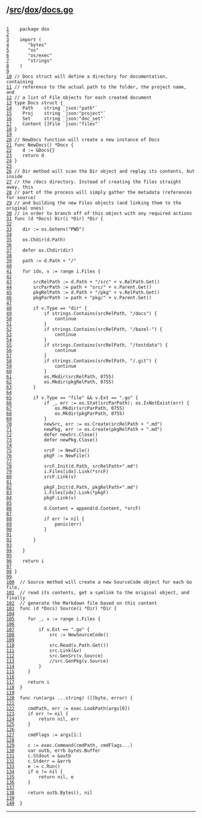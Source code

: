## /[src](../../src/index.md)/[dox](../dox/index.md)/[docs.go](./docs.go.md)

<pre class="code highlight"><code>
<span id="L1" class="line" lang="go"><a href="#L1">1</a>	</span><span class="comment">package dox</span>
<span id="L2" class="line" lang="go"><a href="#L2">2</a>	</span><span class="comment"></span>
<span id="L3" class="line" lang="go"><a href="#L3">3</a>	</span><span class="comment">import (</span>
<span id="L4" class="line" lang="go"><a href="#L4">4</a>	</span><span class="comment">	"bytes"</span>
<span id="L5" class="line" lang="go"><a href="#L5">5</a>	</span><span class="comment">	"os"</span>
<span id="L6" class="line" lang="go"><a href="#L6">6</a>	</span><span class="comment">	"os/exec"</span>
<span id="L7" class="line" lang="go"><a href="#L7">7</a>	</span><span class="comment">	"strings"</span>
<span id="L8" class="line" lang="go"><a href="#L8">8</a>	</span><span class="comment">)</span>
<span id="L9" class="line" lang="go"><a href="#L9">9</a>	</span><span class="comment"></span>
<span id="L10" class="line" lang="go"><a href="#L10">10</a>	</span><span class="comment">// Docs struct will define a directory for documentation, containing</span>
<span id="L11" class="line" lang="go"><a href="#L11">11</a>	</span><span class="comment">// reference to the actual path to the folder, the project name, and</span>
<span id="L12" class="line" lang="go"><a href="#L12">12</a>	</span><span class="comment">// a list of File objects for each created document</span>
<span id="L13" class="line" lang="go"><a href="#L13">13</a>	</span><span class="comment">type Docs struct {</span>
<span id="L14" class="line" lang="go"><a href="#L14">14</a>	</span><span class="comment">	Path    string `json:"path"`</span>
<span id="L15" class="line" lang="go"><a href="#L15">15</a>	</span><span class="comment">	Proj    string `json:"project"`</span>
<span id="L16" class="line" lang="go"><a href="#L16">16</a>	</span><span class="comment">	Set     string `json:"doc_set"`</span>
<span id="L17" class="line" lang="go"><a href="#L17">17</a>	</span><span class="comment">	Content []File `json:"files"`</span>
<span id="L18" class="line" lang="go"><a href="#L18">18</a>	</span><span class="comment">}</span>
<span id="L19" class="line" lang="go"><a href="#L19">19</a>	</span><span class="comment"></span>
<span id="L20" class="line" lang="go"><a href="#L20">20</a>	</span><span class="comment">// NewDocs function will create a new instance of Docs</span>
<span id="L21" class="line" lang="go"><a href="#L21">21</a>	</span><span class="comment">func NewDocs() *Docs {</span>
<span id="L22" class="line" lang="go"><a href="#L22">22</a>	</span><span class="comment">	d := &Docs{}</span>
<span id="L23" class="line" lang="go"><a href="#L23">23</a>	</span><span class="comment">	return d</span>
<span id="L24" class="line" lang="go"><a href="#L24">24</a>	</span><span class="comment">}</span>
<span id="L25" class="line" lang="go"><a href="#L25">25</a>	</span><span class="comment"></span>
<span id="L26" class="line" lang="go"><a href="#L26">26</a>	</span><span class="comment">// Dir method will scan the Dir object and replay its contents, but inside</span>
<span id="L27" class="line" lang="go"><a href="#L27">27</a>	</span><span class="comment">// the /docs directory. Instead of creating the files straight away, this</span>
<span id="L28" class="line" lang="go"><a href="#L28">28</a>	</span><span class="comment">// part of the process will simply gather the metadata (references for source)</span>
<span id="L29" class="line" lang="go"><a href="#L29">29</a>	</span><span class="comment">// and building the new Files objects (and linking them to the original ones)</span>
<span id="L30" class="line" lang="go"><a href="#L30">30</a>	</span><span class="comment">// in order to branch off of this object with any required actions</span>
<span id="L31" class="line" lang="go"><a href="#L31">31</a>	</span><span class="comment">func (d *Docs) Dir(i *Dir) *Dir {</span>
<span id="L32" class="line" lang="go"><a href="#L32">32</a>	</span><span class="comment"></span>
<span id="L33" class="line" lang="go"><a href="#L33">33</a>	</span><span class="comment">	dir := os.Getenv("PWD")</span>
<span id="L34" class="line" lang="go"><a href="#L34">34</a>	</span><span class="comment"></span>
<span id="L35" class="line" lang="go"><a href="#L35">35</a>	</span><span class="comment">	os.Chdir(d.Path)</span>
<span id="L36" class="line" lang="go"><a href="#L36">36</a>	</span><span class="comment"></span>
<span id="L37" class="line" lang="go"><a href="#L37">37</a>	</span><span class="comment">	defer os.Chdir(dir)</span>
<span id="L38" class="line" lang="go"><a href="#L38">38</a>	</span><span class="comment"></span>
<span id="L39" class="line" lang="go"><a href="#L39">39</a>	</span><span class="comment">	path := d.Path + "/"</span>
<span id="L40" class="line" lang="go"><a href="#L40">40</a>	</span><span class="comment"></span>
<span id="L41" class="line" lang="go"><a href="#L41">41</a>	</span><span class="comment">	for idx, v := range i.Files {</span>
<span id="L42" class="line" lang="go"><a href="#L42">42</a>	</span><span class="comment"></span>
<span id="L43" class="line" lang="go"><a href="#L43">43</a>	</span><span class="comment">		srcRelPath := d.Path + "/src" + v.RelPath.Get()</span>
<span id="L44" class="line" lang="go"><a href="#L44">44</a>	</span><span class="comment">		srcParPath := path + "src/" + v.Parent.Get()</span>
<span id="L45" class="line" lang="go"><a href="#L45">45</a>	</span><span class="comment">		pkgRelPath := d.Path + "/pkg" + v.RelPath.Get()</span>
<span id="L46" class="line" lang="go"><a href="#L46">46</a>	</span><span class="comment">		pkgParPath := path + "pkg/" + v.Parent.Get()</span>
<span id="L47" class="line" lang="go"><a href="#L47">47</a>	</span><span class="comment"></span>
<span id="L48" class="line" lang="go"><a href="#L48">48</a>	</span><span class="comment">		if v.Type == "dir" {</span>
<span id="L49" class="line" lang="go"><a href="#L49">49</a>	</span><span class="comment">			if strings.Contains(srcRelPath, "/docs") {</span>
<span id="L50" class="line" lang="go"><a href="#L50">50</a>	</span><span class="comment">				continue</span>
<span id="L51" class="line" lang="go"><a href="#L51">51</a>	</span><span class="comment">			}</span>
<span id="L52" class="line" lang="go"><a href="#L52">52</a>	</span><span class="comment">			if strings.Contains(srcRelPath, "/bazel-") {</span>
<span id="L53" class="line" lang="go"><a href="#L53">53</a>	</span><span class="comment">				continue</span>
<span id="L54" class="line" lang="go"><a href="#L54">54</a>	</span><span class="comment">			}</span>
<span id="L55" class="line" lang="go"><a href="#L55">55</a>	</span><span class="comment">			if strings.Contains(srcRelPath, "/testdata") {</span>
<span id="L56" class="line" lang="go"><a href="#L56">56</a>	</span><span class="comment">				continue</span>
<span id="L57" class="line" lang="go"><a href="#L57">57</a>	</span><span class="comment">			}</span>
<span id="L58" class="line" lang="go"><a href="#L58">58</a>	</span><span class="comment">			if strings.Contains(srcRelPath, "/.git") {</span>
<span id="L59" class="line" lang="go"><a href="#L59">59</a>	</span><span class="comment">				continue</span>
<span id="L60" class="line" lang="go"><a href="#L60">60</a>	</span><span class="comment">			}</span>
<span id="L61" class="line" lang="go"><a href="#L61">61</a>	</span><span class="comment">			os.Mkdir(srcRelPath, 0755)</span>
<span id="L62" class="line" lang="go"><a href="#L62">62</a>	</span><span class="comment">			os.Mkdir(pkgRelPath, 0755)</span>
<span id="L63" class="line" lang="go"><a href="#L63">63</a>	</span><span class="comment">		}</span>
<span id="L64" class="line" lang="go"><a href="#L64">64</a>	</span><span class="comment"></span>
<span id="L65" class="line" lang="go"><a href="#L65">65</a>	</span><span class="comment">		if v.Type == "file" && v.Ext == ".go" {</span>
<span id="L66" class="line" lang="go"><a href="#L66">66</a>	</span><span class="comment">			if _, err := os.Stat(srcParPath); os.IsNotExist(err) {</span>
<span id="L67" class="line" lang="go"><a href="#L67">67</a>	</span><span class="comment">				os.Mkdir(srcParPath, 0755)</span>
<span id="L68" class="line" lang="go"><a href="#L68">68</a>	</span><span class="comment">				os.Mkdir(pkgParPath, 0755)</span>
<span id="L69" class="line" lang="go"><a href="#L69">69</a>	</span><span class="comment">			}</span>
<span id="L70" class="line" lang="go"><a href="#L70">70</a>	</span><span class="comment">			newSrc, err := os.Create(srcRelPath + ".md")</span>
<span id="L71" class="line" lang="go"><a href="#L71">71</a>	</span><span class="comment">			newPkg, err := os.Create(pkgRelPath + ".md")</span>
<span id="L72" class="line" lang="go"><a href="#L72">72</a>	</span><span class="comment">			defer newSrc.Close()</span>
<span id="L73" class="line" lang="go"><a href="#L73">73</a>	</span><span class="comment">			defer newPkg.Close()</span>
<span id="L74" class="line" lang="go"><a href="#L74">74</a>	</span><span class="comment"></span>
<span id="L75" class="line" lang="go"><a href="#L75">75</a>	</span><span class="comment">			srcF := NewFile()</span>
<span id="L76" class="line" lang="go"><a href="#L76">76</a>	</span><span class="comment">			pkgF := NewFile()</span>
<span id="L77" class="line" lang="go"><a href="#L77">77</a>	</span><span class="comment"></span>
<span id="L78" class="line" lang="go"><a href="#L78">78</a>	</span><span class="comment">			srcF.Init(d.Path, srcRelPath+".md")</span>
<span id="L79" class="line" lang="go"><a href="#L79">79</a>	</span><span class="comment">			i.Files[idx].Link(*srcF)</span>
<span id="L80" class="line" lang="go"><a href="#L80">80</a>	</span><span class="comment">			srcF.Link(v)</span>
<span id="L81" class="line" lang="go"><a href="#L81">81</a>	</span><span class="comment"></span>
<span id="L82" class="line" lang="go"><a href="#L82">82</a>	</span><span class="comment">			pkgF.Init(d.Path, pkgRelPath+".md")</span>
<span id="L83" class="line" lang="go"><a href="#L83">83</a>	</span><span class="comment">			i.Files[idx].Link(*pkgF)</span>
<span id="L84" class="line" lang="go"><a href="#L84">84</a>	</span><span class="comment">			pkgF.Link(v)</span>
<span id="L85" class="line" lang="go"><a href="#L85">85</a>	</span><span class="comment"></span>
<span id="L86" class="line" lang="go"><a href="#L86">86</a>	</span><span class="comment">			d.Content = append(d.Content, *srcF)</span>
<span id="L87" class="line" lang="go"><a href="#L87">87</a>	</span><span class="comment"></span>
<span id="L88" class="line" lang="go"><a href="#L88">88</a>	</span><span class="comment">			if err != nil {</span>
<span id="L89" class="line" lang="go"><a href="#L89">89</a>	</span><span class="comment">				panic(err)</span>
<span id="L90" class="line" lang="go"><a href="#L90">90</a>	</span><span class="comment">			}</span>
<span id="L91" class="line" lang="go"><a href="#L91">91</a>	</span><span class="comment"></span>
<span id="L92" class="line" lang="go"><a href="#L92">92</a>	</span><span class="comment">		}</span>
<span id="L93" class="line" lang="go"><a href="#L93">93</a>	</span><span class="comment"></span>
<span id="L94" class="line" lang="go"><a href="#L94">94</a>	</span><span class="comment">	}</span>
<span id="L95" class="line" lang="go"><a href="#L95">95</a>	</span><span class="comment"></span>
<span id="L96" class="line" lang="go"><a href="#L96">96</a>	</span><span class="comment">	return i</span>
<span id="L97" class="line" lang="go"><a href="#L97">97</a>	</span><span class="comment"></span>
<span id="L98" class="line" lang="go"><a href="#L98">98</a>	</span><span class="comment">}</span>
<span id="L99" class="line" lang="go"><a href="#L99">99</a>	</span><span class="comment"></span>
<span id="L100" class="line" lang="go"><a href="#L100">100</a>	</span><span class="comment">// Source method will create a new SourceCode object for each Go file,</span>
<span id="L101" class="line" lang="go"><a href="#L101">101</a>	</span><span class="comment">// read its contents, get a symlink to the original object, and finally</span>
<span id="L102" class="line" lang="go"><a href="#L102">102</a>	</span><span class="comment">// generate the Markdown file based on this content</span>
<span id="L103" class="line" lang="go"><a href="#L103">103</a>	</span><span class="comment">func (d *Docs) Source(i *Dir) *Dir {</span>
<span id="L104" class="line" lang="go"><a href="#L104">104</a>	</span><span class="comment"></span>
<span id="L105" class="line" lang="go"><a href="#L105">105</a>	</span><span class="comment">	for _, v := range i.Files {</span>
<span id="L106" class="line" lang="go"><a href="#L106">106</a>	</span><span class="comment"></span>
<span id="L107" class="line" lang="go"><a href="#L107">107</a>	</span><span class="comment">		if v.Ext == ".go" {</span>
<span id="L108" class="line" lang="go"><a href="#L108">108</a>	</span><span class="comment">			src := NewSourceCode()</span>
<span id="L109" class="line" lang="go"><a href="#L109">109</a>	</span><span class="comment"></span>
<span id="L110" class="line" lang="go"><a href="#L110">110</a>	</span><span class="comment">			src.Read(v.Path.Get())</span>
<span id="L111" class="line" lang="go"><a href="#L111">111</a>	</span><span class="comment">			src.Link(&v)</span>
<span id="L112" class="line" lang="go"><a href="#L112">112</a>	</span><span class="comment">			src.GenSrc(v.Source)</span>
<span id="L113" class="line" lang="go"><a href="#L113">113</a>	</span><span class="comment">			//src.GenPkg(v.Source)</span>
<span id="L114" class="line" lang="go"><a href="#L114">114</a>	</span><span class="comment">		}</span>
<span id="L115" class="line" lang="go"><a href="#L115">115</a>	</span><span class="comment">	}</span>
<span id="L116" class="line" lang="go"><a href="#L116">116</a>	</span><span class="comment"></span>
<span id="L117" class="line" lang="go"><a href="#L117">117</a>	</span><span class="comment">	return i</span>
<span id="L118" class="line" lang="go"><a href="#L118">118</a>	</span><span class="comment">}</span>
<span id="L119" class="line" lang="go"><a href="#L119">119</a>	</span><span class="comment"></span>
<span id="L120" class="line" lang="go"><a href="#L120">120</a>	</span><span class="comment">func run(args ...string) ([]byte, error) {</span>
<span id="L121" class="line" lang="go"><a href="#L121">121</a>	</span><span class="comment"></span>
<span id="L122" class="line" lang="go"><a href="#L122">122</a>	</span><span class="comment">	cmdPath, err := exec.LookPath(args[0])</span>
<span id="L123" class="line" lang="go"><a href="#L123">123</a>	</span><span class="comment">	if err != nil {</span>
<span id="L124" class="line" lang="go"><a href="#L124">124</a>	</span><span class="comment">		return nil, err</span>
<span id="L125" class="line" lang="go"><a href="#L125">125</a>	</span><span class="comment">	}</span>
<span id="L126" class="line" lang="go"><a href="#L126">126</a>	</span><span class="comment"></span>
<span id="L127" class="line" lang="go"><a href="#L127">127</a>	</span><span class="comment">	cmdFlags := args[1:]</span>
<span id="L128" class="line" lang="go"><a href="#L128">128</a>	</span><span class="comment"></span>
<span id="L129" class="line" lang="go"><a href="#L129">129</a>	</span><span class="comment">	c := exec.Command(cmdPath, cmdFlags...)</span>
<span id="L130" class="line" lang="go"><a href="#L130">130</a>	</span><span class="comment">	var outb, errb bytes.Buffer</span>
<span id="L131" class="line" lang="go"><a href="#L131">131</a>	</span><span class="comment">	c.Stdout = &outb</span>
<span id="L132" class="line" lang="go"><a href="#L132">132</a>	</span><span class="comment">	c.Stderr = &errb</span>
<span id="L133" class="line" lang="go"><a href="#L133">133</a>	</span><span class="comment">	e := c.Run()</span>
<span id="L134" class="line" lang="go"><a href="#L134">134</a>	</span><span class="comment">	if e != nil {</span>
<span id="L135" class="line" lang="go"><a href="#L135">135</a>	</span><span class="comment">		return nil, e</span>
<span id="L136" class="line" lang="go"><a href="#L136">136</a>	</span><span class="comment">	}</span>
<span id="L137" class="line" lang="go"><a href="#L137">137</a>	</span><span class="comment"></span>
<span id="L138" class="line" lang="go"><a href="#L138">138</a>	</span><span class="comment">	return outb.Bytes(), nil</span>
<span id="L139" class="line" lang="go"><a href="#L139">139</a>	</span><span class="comment"></span>
<span id="L140" class="line" lang="go"><a href="#L140">140</a>	</span><span class="comment">}</span>
</code></pre>

_____